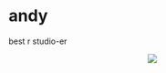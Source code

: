 # andy
best r studio-er

<p align="center">
  <img src="![1597434431708](https://user-images.githubusercontent.com/83528210/129316509-7aadd502-eab6-447b-be5e-2c2d68c45a9b.png)"/>
</p>
